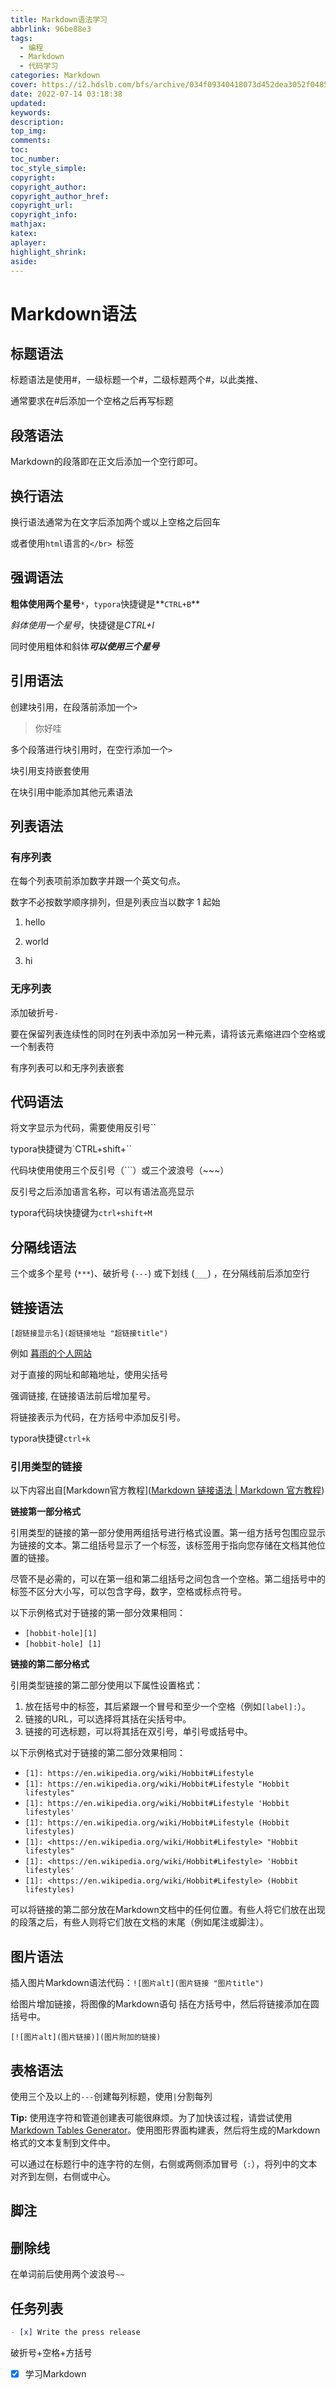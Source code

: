 ```yaml
---
title: Markdown语法学习
abbrlink: 96be88e3
tags:
  - 编程
  - Markdown
  - 代码学习
categories: Markdown
cover: https://i2.hdslb.com/bfs/archive/034f09340418073d452dea3052f04850d6a1cee9.jpg@672w_378h_1c.webp
date: 2022-07-14 03:18:38
updated:
keywords:
description:
top_img:
comments:
toc:
toc_number:
toc_style_simple:
copyright:
copyright_author:
copyright_author_href:
copyright_url:
copyright_info:
mathjax:
katex:
aplayer:
highlight_shrink:
aside:
---
```


# Markdown语法



## 标题语法

标题语法是使用#，一级标题一个#，二级标题两个#，以此类推、

通常要求在#后添加一个空格之后再写标题



## 段落语法

Markdown的段落即在正文后添加一个空行即可。



## 换行语法

换行语法通常为在文字后添加两个或以上空格之后回车

或者使用`html`语言的`</br> `标签



## 强调语法

**粗体使用两个星号**`*`，`typora`快捷键是**`CTRL+B`**

*斜体使用一个星号*，快捷键是*CTRL+I*

同时使用粗体和斜体***可以使用三个星号***



## 引用语法

创建块引用，在段落前添加一个`>`

> 你好哇

多个段落进行块引用时，在空行添加一个`>`

块引用支持嵌套使用

> >
> >
> >>
> >>
> >>>
> >>>
> >>>>
> >>>>
> >>>>

在块引用中能添加其他元素语法



## 列表语法



### 有序列表

在每个列表项前添加数字并跟一个英文句点。

数字不必按数学顺序排列，但是列表应当以数字 1 起始

1. hello

1. world

1. hi

### 无序列表

添加破折号`-`



要在保留列表连续性的同时在列表中添加另一种元素，请将该元素缩进四个空格或一个制表符

有序列表可以和无序列表嵌套



## 代码语法

将文字显示为代码，需要使用反引号``

typora快捷键为`CTRL+shift+\``

代码块使用使用三个反引号（```）或三个波浪号（~~~）

反引号之后添加语言名称，可以有语法高亮显示

typora代码块快捷键为`ctrl+shift+M`



## 分隔线语法

三个或多个星号 (`***`)、破折号 (`---`) 或下划线 (`___`) ，在分隔线前后添加空行



## 链接语法

`[超链接显示名](超链接地址 "超链接title")`

例如 [暮雨的个人网站](https://muyu1376.xyz "很好的个人网站")

对于直接的网址和邮箱地址，使用尖括号

强调链接, 在链接语法前后增加星号。 

将链接表示为代码，在方括号中添加反引号。

typora快捷键`ctrl+k`

### 引用类型的链接

以下内容出自[Markdown官方教程]([Markdown 链接语法 | Markdown 官方教程](https://markdown.com.cn/basic-syntax/links.html))

**链接第一部分格式**

引用类型的链接的第一部分使用两组括号进行格式设置。第一组方括号包围应显示为链接的文本。第二组括号显示了一个标签，该标签用于指向您存储在文档其他位置的链接。

尽管不是必需的，可以在第一组和第二组括号之间包含一个空格。第二组括号中的标签不区分大小写，可以包含字母，数字，空格或标点符号。

以下示例格式对于链接的第一部分效果相同：

- `[hobbit-hole][1]`
- `[hobbit-hole] [1]`

**链接的第二部分格式**

引用类型链接的第二部分使用以下属性设置格式：

1. 放在括号中的标签，其后紧跟一个冒号和至少一个空格（例如`[label]:`）。
2. 链接的URL，可以选择将其括在尖括号中。
3. 链接的可选标题，可以将其括在双引号，单引号或括号中。

以下示例格式对于链接的第二部分效果相同：

- `[1]: https://en.wikipedia.org/wiki/Hobbit#Lifestyle`
- `[1]: https://en.wikipedia.org/wiki/Hobbit#Lifestyle "Hobbit lifestyles"`
- `[1]: https://en.wikipedia.org/wiki/Hobbit#Lifestyle 'Hobbit lifestyles'`
- `[1]: https://en.wikipedia.org/wiki/Hobbit#Lifestyle (Hobbit lifestyles)`
- `[1]: <https://en.wikipedia.org/wiki/Hobbit#Lifestyle> "Hobbit lifestyles"`
- `[1]: <https://en.wikipedia.org/wiki/Hobbit#Lifestyle> 'Hobbit lifestyles'`
- `[1]: <https://en.wikipedia.org/wiki/Hobbit#Lifestyle> (Hobbit lifestyles)`

可以将链接的第二部分放在Markdown文档中的任何位置。有些人将它们放在出现的段落之后，有些人则将它们放在文档的末尾（例如尾注或脚注）。



## 图片语法

插入图片Markdown语法代码：`![图片alt](图片链接 "图片title")`

给图片增加链接，将图像的Markdown语句 括在方括号中，然后将链接添加在圆括号中。

`[![图片alt](图片链接)](图片附加的链接)`



## 表格语法

使用三个及以上的`---`创建每列标题，使用`|`分割每列

**Tip:** 使用连字符和管道创建表可能很麻烦。为了加快该过程，请尝试使用[Markdown Tables Generator](https://www.tablesgenerator.com/markdown_tables)。使用图形界面构建表，然后将生成的Markdown格式的文本复制到文件中。

可以通过在标题行中的连字符的左侧，右侧或两侧添加冒号（`:`），将列中的文本对齐到左侧，右侧或中心。

## 脚注

[^1]: My footnote.



## 删除线

在单词前后使用两个波浪号`~~`



## 任务列表

~~~markdown
- [x] Write the press release
~~~

破折号+空格+方括号

- [x] 学习Markdown
